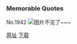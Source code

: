 ### Memorable Quotes
No.1942
![图片不见了~~~](https://imgs.xkcd.com/comics/memorable_quotes.png)

[原址](https://xkcd.com//1942) [下载](https://imgs.xkcd.com/comics/memorable_quotes.png)


